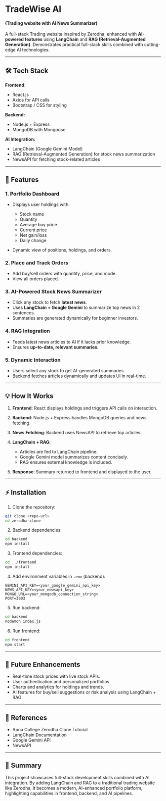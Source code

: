 # TradeWise AI
#### (Trading website with AI News Summarizer)

A full-stack Trading website inspired by Zerodha, enhanced with **AI-powered features** using **LangChain** and **RAG (Retrieval-Augmented Generation)**. Demonstrates practical full-stack skills combined with cutting-edge AI technologies.

---

## 🛠 Tech Stack

**Frontend:**

* React.js
* Axios for API calls
* Bootstrap / CSS for styling

**Backend:**

* Node.js + Express
* MongoDB with Mongoose

**AI Integration:**

* LangChain (Google Gemini Model)
* RAG (Retrieval-Augmented Generation) for stock news summarization
* NewsAPI for fetching stock-related articles

---

## 🚀 Features

### 1. Portfolio Dashboard

* Displays user holdings with:

  * Stock name
  * Quantity
  * Average buy price
  * Current price
  * Net gain/loss
  * Daily change
* Dynamic view of positions, holdings, and orders.

### 2. Place and Track Orders

* Add buy/sell orders with quantity, price, and mode.
* View all orders placed.

### 3. AI-Powered Stock News Summarizer

* Click any stock to fetch **latest news**.
* Uses **LangChain + Google Gemini** to summarize top news in 2 sentences.
* Summaries are generated dynamically for beginner investors.

### 4. RAG Integration

* Feeds latest news articles to AI if it lacks prior knowledge.
* Ensures **up-to-date, relevant summaries**.

### 5. Dynamic Interaction

* Users select any stock to get AI-generated summaries.
* Backend fetches articles dynamically and updates UI in real-time.

---

## 💡 How It Works

1. **Frontend**: React displays holdings and triggers API calls on interaction.
2. **Backend**: Node.js + Express handles MongoDB queries and news fetching.
3. **News Fetching**: Backend uses NewsAPI to retrieve top articles.
4. **LangChain + RAG**:

   * Articles are fed to LangChain pipeline.
   * Google Gemini model summarizes content concisely.
   * RAG ensures external knowledge is included.
5. **Response**: Summary returned to frontend and displayed to the user.

---

## ⚡ Installation

1. Clone the repository:

```bash
git clone <repo-url>
cd zerodha-clone
```

2. Backend dependencies:

```bash
cd backend
npm install
```

3. Frontend dependencies:

```bash
cd ../frontend
npm install
```

4. Add environment variables in `.env` (backend):

```
GEMINI_API_KEY=<your_google_gemini_api_key>
NEWS_API_KEY=<your_newsapi_key>
MONGO_URL=<your_mongodb_connection_string>
PORT=3003
```

5. Run backend:

```bash
cd backend
nodemon index.js
```

6. Run frontend:

```bash
cd frontend
npm start
```

---

## 📌 Future Enhancements

* Real-time stock prices with live stock APIs.
* User authentication and personalized portfolios.
* Charts and analytics for holdings and trends.
* AI features for buy/sell suggestions or risk analysis using LangChain + RAG.

---

## 🔗 References

* Apna College Zerodha Clone Tutorial
* LangChain Documentation
* Google Gemini API
* NewsAPI

---

## 🎯 Summary

This project showcases full-stack development skills combined with AI integration. By adding LangChain and RAG to a traditional trading website like Zerodha, it becomes a modern, AI-enhanced portfolio platform, highlighting capabilities in frontend, backend, and AI pipelines.
